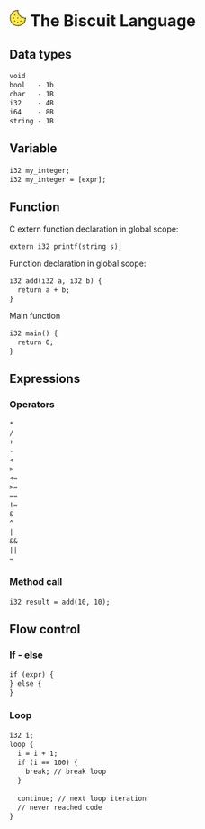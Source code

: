 # ![alt text](doc/biscuit_logo.png "logo") The Biscuit Language

## Data types
```
void 
bool   - 1b
char   - 1B
i32    - 4B
i64    - 8B
string - 1B
```

## Variable
```
i32 my_integer;
i32 my_integer = [expr];
```

## Function

C extern function declaration in global scope:
```
extern i32 printf(string s);
```

Function declaration in global scope:
```
i32 add(i32 a, i32 b) {
  return a + b;
}
```

Main function
```
i32 main() {
  return 0;
}
```

## Expressions 
### Operators
```
*
/
+
-
<
>
<=
>=
==
!=
&
^
|
&&
||
=
```

### Method call
```
i32 result = add(10, 10);
```

## Flow control
### If - else
```
if (expr) {
} else {
}
```

### Loop
```
i32 i;
loop {
  i = i + 1;
  if (i == 100) {
    break; // break loop
  }

  continue; // next loop iteration
  // never reached code
}
```
